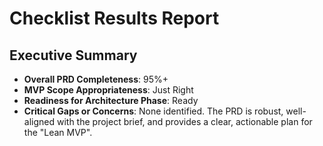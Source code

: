 # Checklist Results Report

## Executive Summary

* **Overall PRD Completeness**: 95%+
* **MVP Scope Appropriateness**: Just Right
* **Readiness for Architecture Phase**: Ready
* **Critical Gaps or Concerns**: None identified. The PRD is robust, well-aligned with the project brief, and provides a clear, actionable plan for the "Lean MVP".